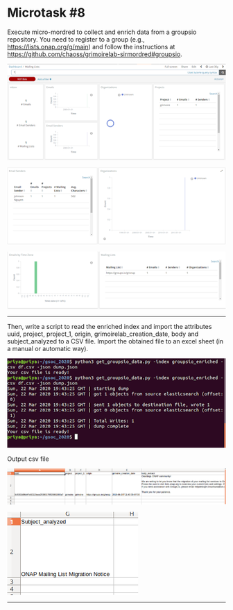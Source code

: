# Microtask #8

Execute micro-mordred to collect and enrich data from a groupsio repository. You need to register to a group (e.g., https://lists.onap.org/g/main) and follow the instructions at https://github.com/chaoss/grimoirelab-sirmordred#groupsio. 

![dashboard](./images/mt8_1.png)

![op](./images/mt8_2.png)

![op](./images/mt8_3.png)

***

Then, write a script to read the enriched index and import the attributes uuid, project, project_1, origin, grimoirelab_creation_date, body and subject_analyzed to a CSV file. Import the obtained file to an excel sheet (in a manual or automatic way).

![script](./images/mt8_script_op.png)

Output csv file

![csv_file](./images/csv_file1.png)

![csv_file](./images/csv_file2.png)

***


